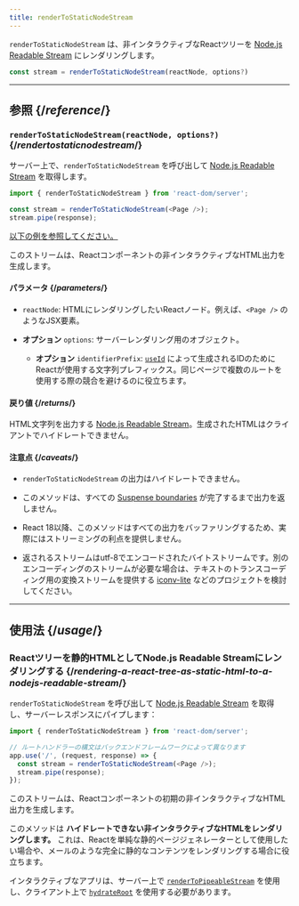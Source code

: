 ```yaml
---
title: renderToStaticNodeStream
---
```


<Intro>

`renderToStaticNodeStream` は、非インタラクティブなReactツリーを [Node.js Readable Stream](https://nodejs.org/api/stream.html#readable-streams) にレンダリングします。

```js
const stream = renderToStaticNodeStream(reactNode, options?)
```

</Intro>

<InlineToc />

---

## 参照 {/*reference*/}

### `renderToStaticNodeStream(reactNode, options?)` {/*rendertostaticnodestream*/}

サーバー上で、`renderToStaticNodeStream` を呼び出して [Node.js Readable Stream](https://nodejs.org/api/stream.html#readable-streams) を取得します。

```js
import { renderToStaticNodeStream } from 'react-dom/server';

const stream = renderToStaticNodeStream(<Page />);
stream.pipe(response);
```

[以下の例を参照してください。](#usage)

このストリームは、Reactコンポーネントの非インタラクティブなHTML出力を生成します。

#### パラメータ {/*parameters*/}

* `reactNode`: HTMLにレンダリングしたいReactノード。例えば、`<Page />` のようなJSX要素。

* **オプション** `options`: サーバーレンダリング用のオブジェクト。
  * **オプション** `identifierPrefix`: [`useId`](/reference/react/useId) によって生成されるIDのためにReactが使用する文字列プレフィックス。同じページで複数のルートを使用する際の競合を避けるのに役立ちます。

#### 戻り値 {/*returns*/}

HTML文字列を出力する [Node.js Readable Stream](https://nodejs.org/api/stream.html#readable-streams)。生成されたHTMLはクライアントでハイドレートできません。

#### 注意点 {/*caveats*/}

* `renderToStaticNodeStream` の出力はハイドレートできません。

* このメソッドは、すべての [Suspense boundaries](/reference/react/Suspense) が完了するまで出力を返しません。

* React 18以降、このメソッドはすべての出力をバッファリングするため、実際にはストリーミングの利点を提供しません。

* 返されるストリームはutf-8でエンコードされたバイトストリームです。別のエンコーディングのストリームが必要な場合は、テキストのトランスコーディング用の変換ストリームを提供する [iconv-lite](https://www.npmjs.com/package/iconv-lite) などのプロジェクトを検討してください。

---

## 使用法 {/*usage*/}

### Reactツリーを静的HTMLとしてNode.js Readable Streamにレンダリングする {/*rendering-a-react-tree-as-static-html-to-a-nodejs-readable-stream*/}

`renderToStaticNodeStream` を呼び出して [Node.js Readable Stream](https://nodejs.org/api/stream.html#readable-streams) を取得し、サーバーレスポンスにパイプします：

```js {5-6}
import { renderToStaticNodeStream } from 'react-dom/server';

// ルートハンドラーの構文はバックエンドフレームワークによって異なります
app.use('/', (request, response) => {
  const stream = renderToStaticNodeStream(<Page />);
  stream.pipe(response);
});
```

このストリームは、Reactコンポーネントの初期の非インタラクティブなHTML出力を生成します。

<Pitfall>

このメソッドは **ハイドレートできない非インタラクティブなHTMLをレンダリングします。** これは、Reactを単純な静的ページジェネレーターとして使用したい場合や、メールのような完全に静的なコンテンツをレンダリングする場合に役立ちます。

インタラクティブなアプリは、サーバー上で [`renderToPipeableStream`](/reference/react-dom/server/renderToPipeableStream) を使用し、クライアント上で [`hydrateRoot`](/reference/react-dom/client/hydrateRoot) を使用する必要があります。

</Pitfall>